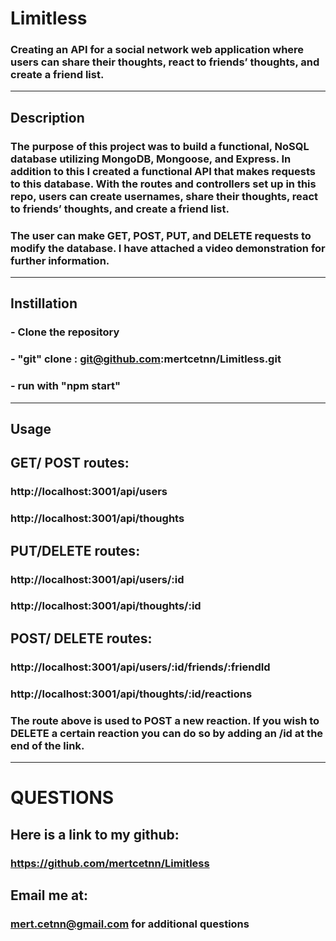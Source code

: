 # Limitless

### Creating an API for a social network web application where users can share their thoughts, react to friends’ thoughts, and create a friend list.

<hr>

## Description

### The purpose of this project was to build a functional, NoSQL database utilizing MongoDB, Mongoose, and Express. In addition to this I created a functional API that makes requests to this database. With the routes and controllers set up in this repo, users can create usernames, share their thoughts, react to friends’ thoughts, and create a friend list.

### The user can make GET, POST, PUT, and DELETE requests to modify the database. I have attached a video demonstration for further information.

<hr>

## Instillation

### - Clone the repository

### - "git" clone : git@github.com:mertcetnn/Limitless.git

### - run with "npm start"

<hr>

## Usage

## GET/ POST routes:

### http://localhost:3001/api/users

### http://localhost:3001/api/thoughts

## PUT/DELETE routes:

### http://localhost:3001/api/users/:id

### http://localhost:3001/api/thoughts/:id

## POST/ DELETE routes:

### http://localhost:3001/api/users/:id/friends/:friendId

### http://localhost:3001/api/thoughts/:id/reactions

### The route above is used to POST a new reaction. If you wish to DELETE a certain reaction you can do so by adding an /id at the end of the link.

<hr>

# QUESTIONS

## Here is a link to my github:

### https://github.com/mertcetnn/Limitless

## Email me at:

### mert.cetnn@gmail.com for additional questions
